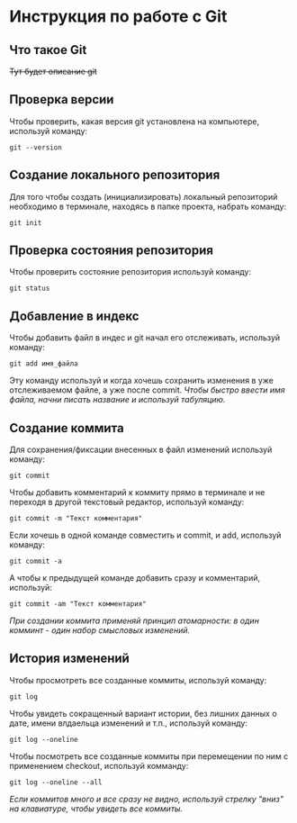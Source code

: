 # **Инструкция по работе с Git**

## Что такое Git

~~Тут будет описание git~~

## Проверка версии

Чтобы проверить, какая версия git установлена на компьютере, используй команду:

    git --version

## Создание локального репозитория

Для того чтобы создать (инициализировать) локальный репозиторий необходимо в терминале, находясь в папке проекта, набрать команду:

    git init

## Проверка состояния репозитория

Чтобы проверить состояние репозитория используй команду:

    git status

## Добавление в индекс

Чтобы добавить файл в индес и git начал его отслеживать, используй команду:

    git add имя_файла

Эту команду используй и когда хочешь сохранить изменения в уже отслеживаемом файле, а уже после commit. *Чтобы быстро ввести имя файла, начни писать название и используй табуляцию.*

## Создание коммита

Для сохранения/фиксации внесенных в файл изменений используй команду:

    git commit

Чтобы добавить комментарий к коммиту прямо в терминале и не переходя в другой текстовый редактор, используй команду:

    git commit -m "Текст комментария"

Если хочешь в одной команде совместить и commit, и add, используй команду:

    git commit -a

А чтобы к предыдущей команде добавить сразу и комментарий, используй:

    git commit -am "Текст комментария"

*При создании коммита применяй принцип атомарности: в один комминт - один набор смысловых изменений.*

## История изменений

Чтобы просмотреть все созданные коммиты, используй команду:

    git log

Чтобы увидеть сокращенный вариант истории, без лишних данных о дате, имени влдаельца изменений и т.п., используй команду:

    git log --oneline

Чтобы посмотреть все созданные коммиты при перемещении по ним с применением checkout, используй комманду:

    git log --oneline --all

*Если коммитов много и все сразу не видно, используй стрелку "вниз" на клавиатуре, чтобы увидеть все коммиты.*

